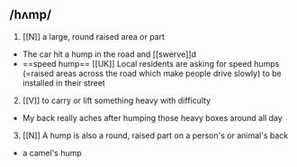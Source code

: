 ## /hʌmp/  
1. [[N]]
a large, round raised area or part

- The car hit a hump in the road and [[swerve]]d
- ==speed hump== [[UK]]
Local residents are asking for speed humps (=raised areas across the road which make people drive slowly) to be installed in their street

2. [[V]]
to carry or lift something heavy with difficulty

- My back really aches after humping those heavy boxes around all day

3. [[N]]
A hump is also a round, raised part on a person's or animal's back

- a camel's hump